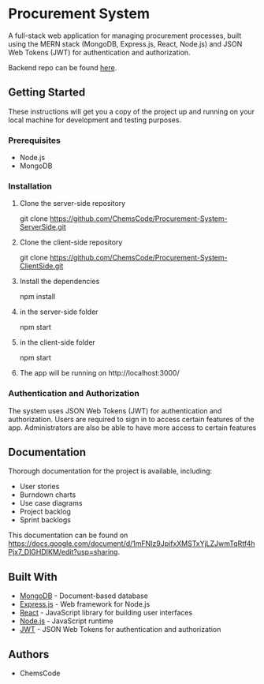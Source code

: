 # Procurement System

A full-stack web application for managing procurement processes, built using the MERN stack (MongoDB, Express.js, React, Node.js) and JSON Web Tokens (JWT) for authentication and authorization.

Backend repo can be found [here](https://github.com/ChemsCode/InterviewPro-Backend).

## Getting Started

These instructions will get you a copy of the project up and running on your local machine for development and testing purposes.

### Prerequisites

- Node.js
- MongoDB

### Installation

1. Clone the server-side repository

    git clone https://github.com/ChemsCode/Procurement-System-ServerSide.git

2. Clone the client-side repository

    git clone https://github.com/ChemsCode/Procurement-System-ClientSide.git

3. Install the dependencies

    npm install

4. in the server-side folder

    npm start

5. in the client-side folder

    npm start

6. The app will be running on http://localhost:3000/

### Authentication and Authorization

The system uses JSON Web Tokens (JWT) for authentication and authorization. Users are required to sign in to access certain features of the app. Administrators are also be able to have more access to certain features 

## Documentation

Thorough documentation for the project is available, including:
- User stories
- Burndown charts
- Use case diagrams
- Project backlog
- Sprint backlogs

This documentation can be found on https://docs.google.com/document/d/1mFNIz9JpifxXMSTxYjLZJwmTqRtf4hPjx7_DlGHDIKM/edit?usp=sharing.

## Built With

- [MongoDB](https://www.mongodb.com/) - Document-based database
- [Express.js](https://expressjs.com/) - Web framework for Node.js
- [React](https://reactjs.org/) - JavaScript library for building user interfaces
- [Node.js](https://nodejs.org/) - JavaScript runtime
- [JWT](https://jwt.io/) - JSON Web Tokens for authentication and authorization

## Authors

- ChemsCode

